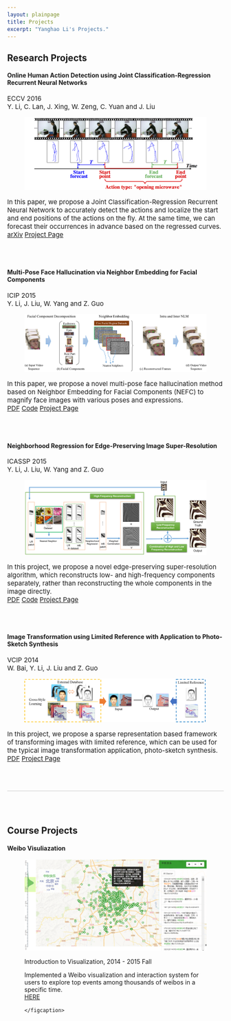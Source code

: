 ```yaml
---
layout: plainpage
title: Projects
excerpt: "Yanghao Li's Projects."
---
```



<h2>Research Projects</h2>

<h4>Online Human Action Detection using Joint Classification-Regression Recurrent Neural Networks</h4>
<p style="font-size: 15px">
ECCV 2016<br>
Y. Li, C. Lan, J. Xing, W. Zeng, C. Yuan and J. Liu
</p>

<figure class="research-proj-img">
    <img src="/images/projects/OAD_flowchart.png" alt="" />
</figure>
<p style="font-size: 15px">In this paper, we propose a Joint Classification-Regression Recurrent Neural Network to accurately detect the actions and localize the start and end positions of the actions on the fly. At the same time, we can forecast their occurrences in advance based on the regressed curves.
 <br><a href=href="https://arxiv.org/abs/1604.05633"><span class="label">arXiv</span></a>
     <a href="http://www.icst.pku.edu.cn/course/icb/Projects/OAD.html"><span class="label">Project Page</span></a>

</p>
<br><br>

<h4>Multi-Pose Face Hallucination via Neighbor Embedding for Facial Components</h4>
<p style="font-size: 15px">
ICIP 2015<br>
Y. Li, J. Liu, W. Yang and Z. Guo
</p>

<figure class="research-proj-img">
    <img src="/images/projects/NEFC_flowchart.png" alt="" />
</figure>
<p style="font-size: 15px">In this paper, we propose a novel multi-pose face hallucination method based on Neighbor Embedding for Facial Components (NEFC) to magnify face images with various poses and expressions.
 <br><a href="http://www.icst.pku.edu.cn/course/icb/Projects/NEFC/files/ICIP_NEFC.pdf"><span class="label">PDF</span></a>
     <a href="https://github.com/lyttonhao/Face-Hallucination-of-Facial-Components/tree/release"><span class="label">Code</span></a>
     <a href="http://www.icst.pku.edu.cn/course/icb/Projects/NEFC.html"><span class="label">Project Page</span></a>

</p>
<br><br>


<h4>Neighborhood Regression for Edge-Preserving Image Super-Resolution</h4>
<p style="font-size: 15px">
ICASSP 2015<br>
Y. Li, J. Liu, W. Yang and Z. Guo
</p>

<figure class="research-proj-img">
    <img src="/images/projects/NRSR_flowchart.png" alt="" />
</figure>
<p style="font-size: 15px">In this project, we propose a novel edge-preserving super-resolution algorithm, which reconstructs low- and high-frequency components separately, rather than reconstructing the whole components in the image directly. 
 <br><a href="/assets/papers/LiYanghao_NRSR_ICASSP_v8.pdf"><span class="label">PDF</span></a>
     <a href="https://github.com/lyttonhao/NRSR/tree/release"><span class="label">Code</span></a>
     <a href="http://www.icst.pku.edu.cn/course/icb/Projects/NRSR.html"><span class="label">Project Page</span></a>

</p>
<br><br>

<h4>Image Transformation using Limited Reference with Application to Photo-Sketch Synthesis</h4>

<p style="font-size: 15px">
VCIP 2014 <br>
W. Bai, Y. Li, J. Liu and Z. Guo
</p>

<figure class="research-proj-img">
    <img src="/images/projects/transform_scenario.png" alt="" />
</figure>
<p style="font-size: 15px">In this project, we propose a sparse representation
based framework of transforming images with limited
reference, which can be used for the typical image transformation
application, photo-sketch synthesis.  
 <br><a href="/assets/papers/bw_vcip14.pdf"><span class="label">PDF</span></a> <a href="http://www.icst.pku.edu.cn/course/icb/Projects/ImageTrans.html"><span class="label">Project Page</span></a>
</p>

<div style="height:50px; border-bottom:1px solid #ccc"></div>

<div style="height:50px"></div>

<h2>Course Projects</h2>

<h4>Weibo Visuliazation</h4>

<figure class="course-proj-img">
    <img src="/images/projects/weibopic.png" alt="" />
    <figcaption>
    <p>Introduction to Visualization, 2014 - 2015 Fall</p>
    Implemented a Weibo visualization and interaction system for users to explore top events among thousands of weibos in a specific time. <br> <a href="http://vis.pku.edu.cn/course/Visualization_2014F/final_project/group7/"><span class="label">HERE</span></a>

    </figcaption>
</figure>